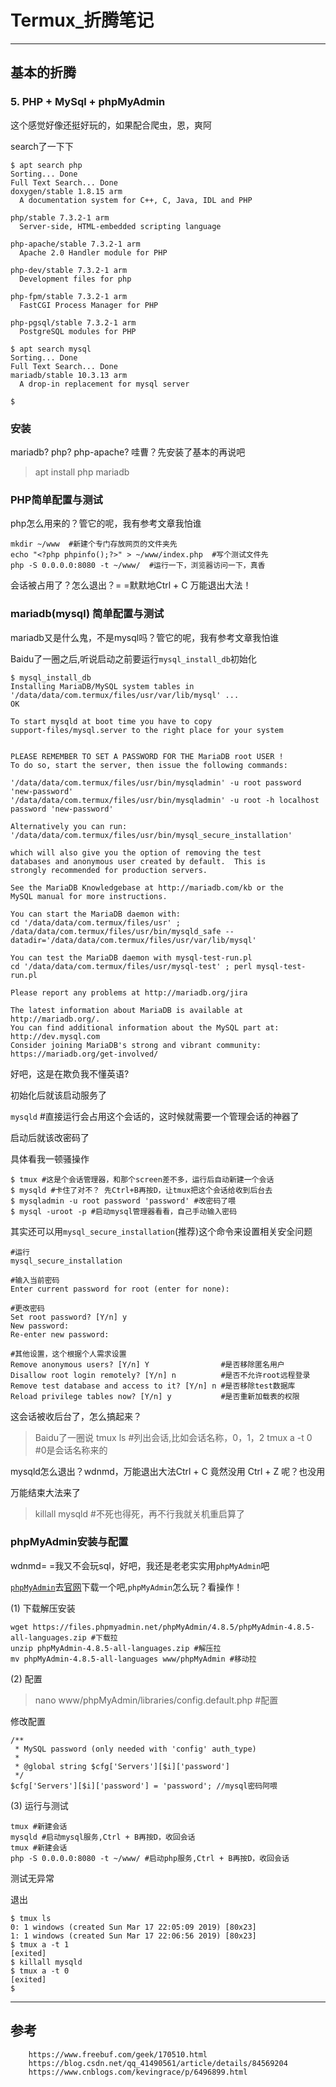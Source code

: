 # Termux_折腾笔记

------
## 基本的折腾

### **5. PHP + MySql + phpMyAdmin**

这个感觉好像还挺好玩的，如果配合爬虫，恩，爽阿

search了一下下

```
$ apt search php
Sorting... Done
Full Text Search... Done
doxygen/stable 1.8.15 arm
  A documentation system for C++, C, Java, IDL and PHP

php/stable 7.3.2-1 arm
  Server-side, HTML-embedded scripting language

php-apache/stable 7.3.2-1 arm
  Apache 2.0 Handler module for PHP

php-dev/stable 7.3.2-1 arm
  Development files for php

php-fpm/stable 7.3.2-1 arm
  FastCGI Process Manager for PHP

php-pgsql/stable 7.3.2-1 arm
  PostgreSQL modules for PHP

$ apt search mysql
Sorting... Done
Full Text Search... Done
mariadb/stable 10.3.13 arm
  A drop-in replacement for mysql server

$ 

```

### **安装**

mariadb? php? php-apache? 哇曹？先安装了基本的再说吧

> apt install php mariadb

### **PHP简单配置与测试**

php怎么用来的？管它的呢，我有参考文章我怕谁

```
mkdir ~/www  #新建个专门存放网页的文件夹先
echo "<?php phpinfo();?>" > ~/www/index.php  #写个测试文件先
php -S 0.0.0.0:8080 -t ~/www/  #运行一下，浏览器访问一下，真香
```

会话被占用了？怎么退出？= =默默地Ctrl + C 万能退出大法！

### **mariadb(mysql) 简单配置与测试**

mariadb又是什么鬼，不是mysql吗？管它的呢，我有参考文章我怕谁

Baidu了一圈之后,听说启动之前要运行`mysql_install_db`初始化

```
$ mysql_install_db
Installing MariaDB/MySQL system tables in '/data/data/com.termux/files/usr/var/lib/mysql' ...
OK

To start mysqld at boot time you have to copy
support-files/mysql.server to the right place for your system


PLEASE REMEMBER TO SET A PASSWORD FOR THE MariaDB root USER !
To do so, start the server, then issue the following commands:

'/data/data/com.termux/files/usr/bin/mysqladmin' -u root password 'new-password'
'/data/data/com.termux/files/usr/bin/mysqladmin' -u root -h localhost password 'new-password'

Alternatively you can run:
'/data/data/com.termux/files/usr/bin/mysql_secure_installation'

which will also give you the option of removing the test
databases and anonymous user created by default.  This is
strongly recommended for production servers.

See the MariaDB Knowledgebase at http://mariadb.com/kb or the
MySQL manual for more instructions.

You can start the MariaDB daemon with:
cd '/data/data/com.termux/files/usr' ; /data/data/com.termux/files/usr/bin/mysqld_safe --datadir='/data/data/com.termux/files/usr/var/lib/mysql'

You can test the MariaDB daemon with mysql-test-run.pl
cd '/data/data/com.termux/files/usr/mysql-test' ; perl mysql-test-run.pl

Please report any problems at http://mariadb.org/jira

The latest information about MariaDB is available at http://mariadb.org/.
You can find additional information about the MySQL part at:
http://dev.mysql.com
Consider joining MariaDB's strong and vibrant community:
https://mariadb.org/get-involved/
```

好吧，这是在欺负我不懂英语?

初始化后就该启动服务了

`mysqld` #直接运行会占用这个会话的，这时候就需要一个管理会话的神器了

启动后就该改密码了

具体看我一顿骚操作

```
$ tmux #这是个会话管理器，和那个screen差不多，运行后自动新建一个会话
$ mysqld #卡住了对不？ 先Ctrl+B再按D，让tmux把这个会话给收到后台去
$ mysqladmin -u root password 'password' #改密码了喂
$ mysql -uroot -p #启动mysql管理器看看，自己手动输入密码
```

其实还可以用`mysql_secure_installation`(推荐)这个命令来设置相关安全问题

```
#运行
mysql_secure_installation

#输入当前密码
Enter current password for root (enter for none):

#更改密码
Set root password? [Y/n] y
New password: 
Re-enter new password:

#其他设置，这个根据个人需求设置
Remove anonymous users? [Y/n] Y                #是否移除匿名用户
Disallow root login remotely? [Y/n] n          #是否不允许root远程登录
Remove test database and access to it? [Y/n] n #是否移除test数据库
Reload privilege tables now? [Y/n] y           #是否重新加载表的权限
```

这会话被收后台了，怎么搞起来？

> Baidu了一圈说
> tmux ls #列出会话,比如会话名称，0，1，2
> tmux a -t 0 #0是会话名称来的

mysqld怎么退出？wdnmd，万能退出大法Ctrl + C 竟然没用 Ctrl + Z 呢？也没用

万能结束大法来了

> killall mysqld #不死也得死，再不行我就关机重启算了

### **phpMyAdmin安装与配置**

wdnmd= =我又不会玩sql，好吧，我还是老老实实用`phpMyAdmin`吧

[`phpMyAdmin`](https://www.phpmyadmin.net/downloads/)去[官网](https://www.phpmyadmin.net/downloads/)下载一个吧,`phpMyAdmin`怎么玩？看操作！

(1) 下载解压安装

```
wget https://files.phpmyadmin.net/phpMyAdmin/4.8.5/phpMyAdmin-4.8.5-all-languages.zip #下载拉
unzip phpMyAdmin-4.8.5-all-languages.zip #解压拉
mv phpMyAdmin-4.8.5-all-languages www/phpMyAdmin #移动拉
```

(2) 配置
> nano www/phpMyAdmin/libraries/config.default.php #配置

修改配置
```
/**
 * MySQL password (only needed with 'config' auth_type)
 *
 * @global string $cfg['Servers'][$i]['password']
 */
$cfg['Servers'][$i]['password'] = 'password'; //mysql密码阿喂

```

(3) 运行与测试

```
tmux #新建会话
mysqld #启动mysql服务,Ctrl + B再按D，收回会话
tmux #新建会话
php -S 0.0.0.0:8080 -t ~/www/ #启动php服务,Ctrl + B再按D，收回会话
```

测试无异常

退出
```
$ tmux ls
0: 1 windows (created Sun Mar 17 22:05:09 2019) [80x23]
1: 1 windows (created Sun Mar 17 22:06:56 2019) [80x23]
$ tmux a -t 1
[exited]
$ killall mysqld
$ tmux a -t 0
[exited]
$

```



------
## 参考
```
    https://www.freebuf.com/geek/170510.html
    https://blog.csdn.net/qq_41490561/article/details/84569204
    https://www.cnblogs.com/kevingrace/p/6496899.html
```

